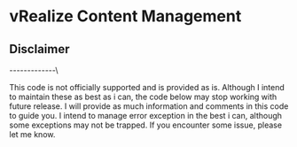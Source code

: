 # vRealize Content Management

## Disclaimer
\-------------\

This code is not officially supported and is provided as is.
Although I intend to maintain these as best as i can, the code below may stop working with future release.
I will provide as much information and comments in this code to guide you.
I intend to manage error exception in the best i can, although some exceptions may not be trapped. If you encounter some issue, please let me know.
